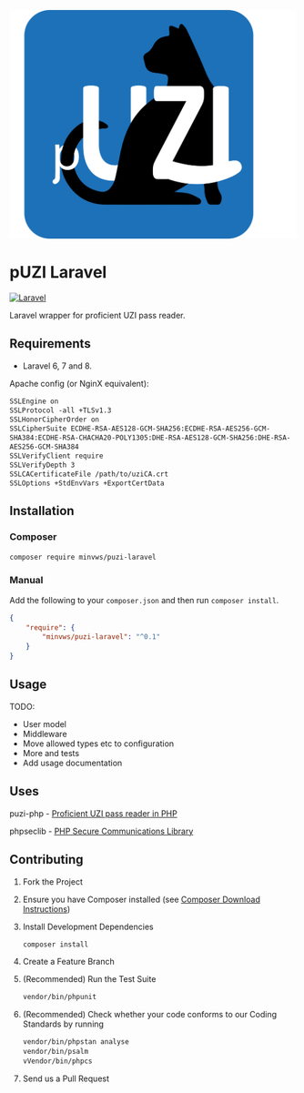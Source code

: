 ![pUZI logo](pUZI.svg "pUZI logo")
# pUZI Laravel

[![Laravel](https://github.com/annejan/pUZI-laravel/actions/workflows/test.yml/badge.svg)](https://github.com/annejan/pUZI-laravel/actions/workflows/test.yml)

Laravel wrapper for proficient UZI pass reader.

## Requirements

* Laravel 6, 7 and 8.

Apache config (or NginX equivalent):
```apacheconf
SSLEngine on
SSLProtocol -all +TLSv1.3
SSLHonorCipherOrder on
SSLCipherSuite ECDHE-RSA-AES128-GCM-SHA256:ECDHE-RSA-AES256-GCM-SHA384:ECDHE-RSA-CHACHA20-POLY1305:DHE-RSA-AES128-GCM-SHA256:DHE-RSA-AES256-GCM-SHA384
SSLVerifyClient require
SSLVerifyDepth 3
SSLCACertificateFile /path/to/uziCA.crt
SSLOptions +StdEnvVars +ExportCertData
```

## Installation

### Composer

```sh
composer require minvws/puzi-laravel
```

### Manual

Add the following to your `composer.json` and then run `composer install`.

```json
{
    "require": {
        "minvws/puzi-laravel": "^0.1"
    }
}
```

## Usage

TODO:

* User model
* Middleware
* Move allowed types etc to configuration
* More and tests
* Add usage documentation

## Uses

puzi-php - [Proficient UZI pass reader in PHP](https://github.com/annejan/pUZI-php)

phpseclib - [PHP Secure Communications Library](https://phpseclib.com/)

## Contributing

1. Fork the Project

2. Ensure you have Composer installed (see [Composer Download Instructions](https://getcomposer.org/download/))

3. Install Development Dependencies

    ```sh
    composer install
    ```

4. Create a Feature Branch

5. (Recommended) Run the Test Suite

    ```sh
    vendor/bin/phpunit
    ```
6. (Recommended) Check whether your code conforms to our Coding Standards by running

    ```sh
    vendor/bin/phpstan analyse
    vendor/bin/psalm
    vVendor/bin/phpcs
    ```

7. Send us a Pull Request